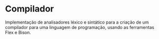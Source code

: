 # Compilador
Implementação de analisadores léxico e sintático para a criação de um compilador para uma linguagem de programação, usando as ferramentas Flex e Bison.
